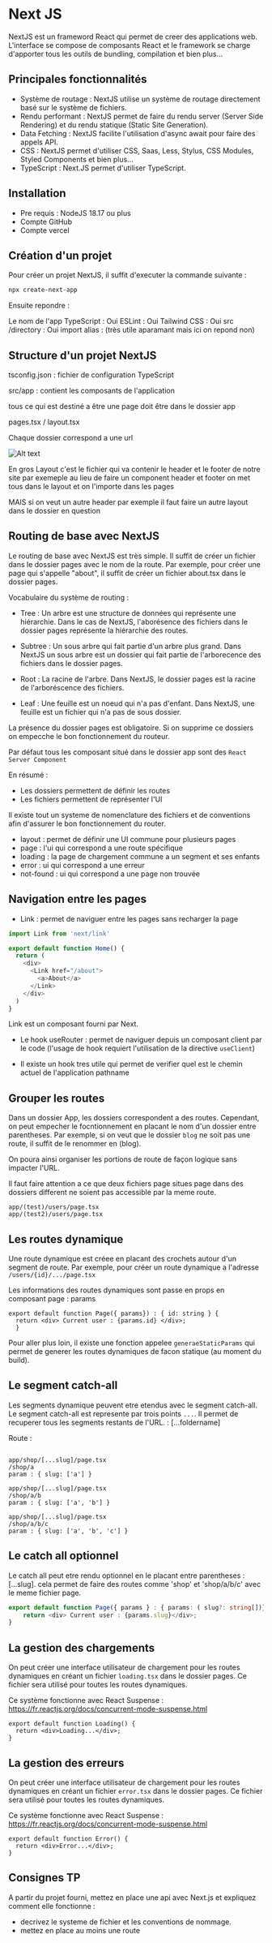 # Next JS

NextJS est un frameword React qui permet de creer des applications web. L'interface se compose de composants React et le framework se charge d'apporter tous les outils de bundling, compilation et bien plus...

## Principales fonctionnalités

- Système de routage : NextJS utilise un système de routage directement basé sur le système de fichiers.
- Rendu performant : NextJS permet de faire du rendu server (Server Side Rendering) et du rendu statique (Static Site Generation).
- Data Fetching : NextJS facilite l'utilisation d'async await pour faire des appels API.
- CSS : NextJS permet d'utiliser CSS, Saas, Less, Stylus, CSS Modules, Styled Components et bien plus...
- TypeScript : Next.JS permet d'utiliser TypeScript.

## Installation

- Pre requis : NodeJS 18.17 ou plus 
- Compte GitHub 
- Compte vercel

## Création d'un projet

Pour créer un projet NextJS, il suffit d'executer la commande suivante :

```bash
npx create-next-app
```
Ensuite repondre : 

Le nom de l'app
TypeScript : Oui
ESLint : Oui
Tailwind CSS : Oui
src /directory : Oui
import alias : (très utile aparamant mais ici on repond non)

## Structure d'un projet NextJS

tsconfig.json : fichier de configuration TypeScript

src/app : contient les composants de l'application

tous ce qui est destiné a être une page doit être dans le dossier app

pages.tsx / layout.tsx 

Chaque dossier correspond a une url 

![Alt text](image.png)

En gros Layout c'est le fichier qui va contenir le header et le footer de notre site par exemeple 
au lieu de faire un component header et footer on met tous dans le layout et on l'importe dans les pages

MAIS si on veut un autre header par exemple il faut faire un autre layout dans le dossier en question

## Routing de base avec NextJS

Le routing de base avec NextJS est très simple. Il suffit de créer un fichier dans le dossier pages avec le nom de la route. Par exemple, pour créer une page qui s'appelle "about", il suffit de créer un fichier about.tsx dans le dossier pages.

Vocabulaire du système de routing : 

- Tree : Un arbre est une structure de données qui représente une hiérarchie. Dans le cas de NextJS, l'aborésence des fichiers dans le dossier pages représente la hiérarchie des routes.

- Subtree : Un sous arbre qui fait partie d'un arbre plus grand. Dans NextJS un sous arbre est un dossier qui fait partie de l'arborecence des fichiers dans le dossier pages.

- Root : La racine de l'arbre. Dans NextJS, le dossier pages est la racine de l'arboréscence des fichiers.

- Leaf : Une feuille est un noeud qui n'a pas d'enfant. Dans NextJS, une feuille est un fichier qui n'a pas de sous dossier.


La présence du dossier pages est obligatoire. Si on supprime ce dossiers on empecche le bon fonctionnement du routeur.

Par défaut tous les composant situé dans le dossier app sont des `React Server Component`

En résumé : 

- Les dossiers permettent de définir les routes
- Les fichiers permettent de représenter l'UI

Il existe tout un systeme de nomenclature des fichiers et de conventions afin d'assurer le bon fonctionnement du router.

- layout : permet de définir une UI commune pour plusieurs pages
- page : l'ui qui correspond a une route spécifique
- loading : la page de chargement commune a un segment et ses enfants
- error : ui qui correspond a une erreur
- not-found : ui qui correspond a une page non trouvée

## Navigation entre les pages

- Link : permet de naviguer entre les pages sans recharger la page

```ts
import Link from 'next/link'

export default function Home() {
  return (
    <div>
      <Link href="/about">
        <a>About</a>
      </Link>
    </div>
  )
}
```

Link est un composant fourni par Next.

- Le hook useRouter : permet de naviguer depuis un composant client par le code (l'usage de hook requiert l'utilisation de la directive `useClient`)

- Il existe un hook tres utile qui permet de verifier quel est le chemin actuel de l'application pathname

## Grouper les routes

Dans un dossier App, les dossiers correspondent a des routes. Cependant, on peut empecher le focntionnement en placant le nom d'un dossier entre parentheses. Par exemple, si on veut que le dossier `blog` ne soit pas une route, il suffit de le renommer en (blog).

On poura ainsi organiser les portions de route de façon logique sans impacter l'URL.

Il faut faire attention a ce que deux fichiers page situes page dans des dossiers different ne soient pas accessible par la meme route.

```
app/(test)/users/page.tsx
app/(test2)/users/page.tsx
```

## Les routes dynamique

Une route dynamique est créee en placant des crochets autour d'un segment de route. Par exemple, pour créer un route dynamique a l'adresse `/users/{id}/.../page.tsx`

Les informations des routes dynamiques sont passe en props en composant page : params

```tsx
export default function Page({ params}) : { id: string } {
  return <div> Current user : {params.id} </div>;
  }
```

Pour aller plus loin, il existe une fonction appelee `generaeStaticParams` qui permet de generer les routes dynamiques de facon statique (au moment du build).

## Le segment catch-all

Les segments dynamique peuvent etre etendus avec le segment catch-all. Le segment catch-all est represente par trois points `...`. Il permet de recuperer tous les segments restants de l'URL. : [...foldername]

Route : 

```

app/shop/[...slug]/page.tsx
/shop/a
param : { slug: ['a'] }

app/shop/[...slug]/page.tsx
/shop/a/b
param : { slug: ['a', 'b'] }

app/shop/[...slug]/page.tsx
/shop/a/b/c
param : { slug: ['a', 'b', 'c'] }

```

## Le catch all optionnel

Le catch all peut etre rendu optionnel en le placant entre parentheses : [...slug]. cela permet de faire des routes comme 'shop' et 'shop/a/b/c' avec le meme fichier page.

```ts
export default function Page({ params } : { params: ( slug?: string[])}){
    return <div> Current user : {params.slug}</div>;
}
```

## La gestion des chargements 

On peut créer une interface utilisateur de chargement pour les routes dynamiques en créant un fichier `loading.tsx` dans le dossier pages. Ce fichier sera utilisé pour toutes les routes dynamiques.

Ce système fonctionne avec React Suspense : https://fr.reactjs.org/docs/concurrent-mode-suspense.html

```tsx
export default function Loading() {
  return <div>Loading...</div>;
}
```

## La gestion des erreurs

On peut créer une interface utilisateur de chargement pour les routes dynamiques en créant un fichier `error.tsx` dans le dossier pages. Ce fichier sera utilisé pour toutes les routes dynamiques.

Ce système fonctionne avec React Suspense : https://fr.reactjs.org/docs/concurrent-mode-suspense.html

```tsx
export default function Error() {
  return <div>Error...</div>;
}
```


## Consignes TP

A partir du projet fourni, mettez en place une api avec Next.js et expliquez comment elle fonctionne :

- decrivez le systeme de fichier et les conventions de nommage.
- mettez en place au moins une route